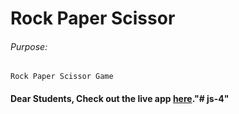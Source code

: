 # Rock Paper Scissor

###### Purpose:
    Rock Paper Scissor Game

#### Dear Students, Check out the live app [here](http://203.193.173.125/buildriseshine/javascript/rock-paper-scissor/)."# js-4" 
